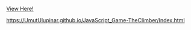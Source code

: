 
[View Here!](https://clgnmmr.github.io/html_css_work/)

https://UmutUlupinar.github.io/JavaScript_Game-TheClimber/Index.html

